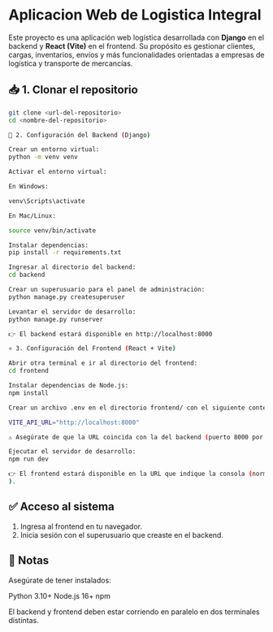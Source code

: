 # Aplicacion Web de Logistica Integral

Este proyecto es una aplicación web logística desarrollada con **Django** en el backend y **React (Vite)** en el frontend. Su propósito es gestionar clientes, cargas, inventarios, envíos y más funcionalidades orientadas a empresas de logística y transporte de mercancías.

## 📥 1. Clonar el repositorio

```bash
git clone <url-del-repositorio>
cd <nombre-del-repositorio>

🐍 2. Configuración del Backend (Django)

Crear un entorno virtual:
python -m venv venv

Activar el entorno virtual:

En Windows:

venv\Scripts\activate

En Mac/Linux:

source venv/bin/activate

Instalar dependencias:
pip install -r requirements.txt

Ingresar al directorio del backend:
cd backend

Crear un superusuario para el panel de administración:
python manage.py createsuperuser

Levantar el servidor de desarrollo:
python manage.py runserver

👉 El backend estará disponible en http://localhost:8000

⚛️ 3. Configuración del Frontend (React + Vite)

Abrir otra terminal e ir al directorio del frontend:
cd frontend

Instalar dependencias de Node.js:
npm install

Crear un archivo .env en el directorio frontend/ con el siguiente contenido:

VITE_API_URL="http://localhost:8000"

⚠️ Asegúrate de que la URL coincida con la del backend (puerto 8000 por defecto en Django).

Ejecutar el servidor de desarrollo:
npm run dev

👉 El frontend estará disponible en la URL que indique la consola (normalmente http://localhost:5173
).
```

## ✅ Acceso al sistema

1. Ingresa al frontend en tu navegador.
2. Inicia sesión con el superusuario que creaste en el backend.

## 📌 Notas
Asegúrate de tener instalados:

Python 3.10+
Node.js 16+
npm

El backend y frontend deben estar corriendo en paralelo en dos terminales distintas.
